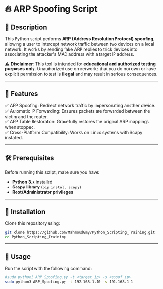# 🔥 ARP Spoofing Script  

## 📜 Description  
This Python script performs **ARP (Address Resolution Protocol) spoofing**, allowing a user to intercept network traffic between two devices on a local network. It works by sending fake ARP replies to trick devices into associating the attacker's MAC address with a target IP address.  

⚠ **Disclaimer:** This tool is intended for **educational and authorized testing purposes only**. Unauthorized use on networks that you do not own or have explicit permission to test is **illegal** and may result in serious consequences.  

---

## 🚀 Features  
✅ ARP Spoofing: Redirect network traffic by impersonating another device.  
✅ Automatic IP Forwarding: Ensures packets are forwarded between the victim and the router.  
✅ ARP Table Restoration: Gracefully restores the original ARP mappings when stopped.  
✅ Cross-Platform Compatibility: Works on Linux systems with Scapy installed.  

---

## 🛠️ Prerequisites  
Before running this script, make sure you have:  
- **Python 3.x** installed  
- **Scapy library** (`pip install scapy`)  
- **Root/Administrator privileges**  

---

## 📌 Installation  
Clone this repository using:  
```bash
git clone https://github.com/MahmoudGmy/Python_Scripting_Training.git
cd Python_Scripting_Training
```
---
## 🎯 Usage  
Run the script with the following command:  

```bash
#sudo python3 ARP_Spoofing.py -t <target_ip> -s <spoof_ip>
sudo python3 ARP_Spoofing.py -t 192.168.1.10 -s 192.168.1.1

```
